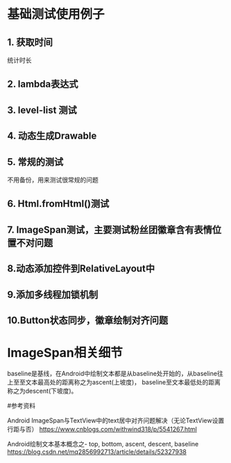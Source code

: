 # 基础测试使用例子
## 1. 获取时间  
统计时长
## 2. lambda表达式  
## 3. level-list 测试  
## 4. 动态生成Drawable
## 5. 常规的测试
不用备份，用来测试很常规的问题
## 6. Html.fromHtml()测试
## 7. ImageSpan测试，主要测试粉丝团徽章含有表情位置不对问题
## 8.动态添加控件到RelativeLayout中
## 9.添加多线程加锁机制
## 10.Button状态同步，徽章绘制对齐问题


# ImageSpan相关细节
baseline是基线，在Android中绘制文本都是从baseline处开始的，从baseline往上至至文本最高处的距离称之为ascent(上坡度)，
baseline至文本最低处的距离称之为descent(下坡度)。



#参考资料

Android ImageSpan与TextView中的text居中对齐问题解决（无论TextView设置行距与否）
https://www.cnblogs.com/withwind318/p/5541267.html

Android绘制文本基本概念之- top, bottom, ascent, descent, baseline
https://blog.csdn.net/mq2856992713/article/details/52327938





